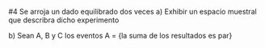 #4
Se arroja un dado equilibrado dos veces
a) Exhibir un espacio muestral que describra dicho experimento

b) Sean A, B y C los eventos
A = {la suma de los resultados es par}
